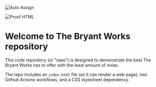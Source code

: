 ![Auto Assign](https://github.com/TheBryantWorks/demo-repository/actions/workflows/auto-assign.yml/badge.svg)

![Proof HTML](https://github.com/TheBryantWorks/demo-repository/actions/workflows/proof-html.yml/badge.svg)

# Welcome to The Bryant Works repository
This code repository (or "repo") is designed to demonstrate the best The Bryant Works has to offer with the least amount of noise.

The repo includes an `index.html` file (so it can render a web page), two GitHub Actions workflows, and a CSS stylesheet dependency.

